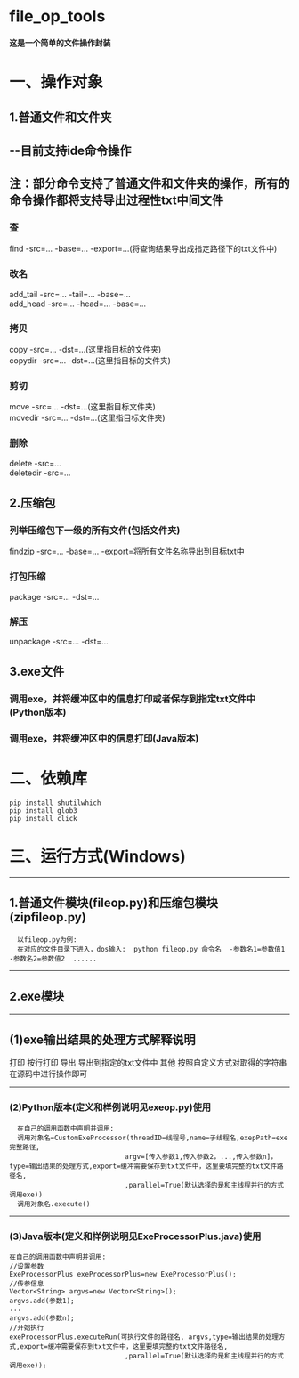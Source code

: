 # file_op_tools  
#### 这是一个简单的文件操作封装

# 一、操作对象  


## 1.普通文件和文件夹
## --目前支持ide命令操作  
## 注：部分命令支持了普通文件和文件夹的操作，所有的命令操作都将支持导出过程性txt中间文件
  ### 查
  find -src=... -base=... -export=...(将查询结果导出成指定路径下的txt文件中)
  ### 改名
  add_tail -src=... -tail=...  -base=...  
  add_head -src=... -head=...  -base=...
  ### 拷贝
  copy -src=... -dst=...(这里指目标的文件夹)  
  copydir -src=... -dst=...(这里指目标的文件夹)
  ###  剪切
  move -src=... -dst=...(这里指目标文件夹)  
  movedir -src=... -dst=...(这里指目标文件夹)
  ###  删除
  delete -src=...  
  deletedir -src=...  

## 2.压缩包

  ### 列举压缩包下一级的所有文件(包括文件夹)
  findzip -src=... -base=...  -export=将所有文件名称导出到目标txt中
  ### 打包压缩
  package -src=... -dst=...
  ### 解压
  unpackage -src=... -dst=...

## 3.exe文件
  
  ### 调用exe，并将缓冲区中的信息打印或者保存到指定txt文件中(Python版本)
  ### 调用exe，并将缓冲区中的信息打印(Java版本)
# 二、依赖库
    pip install shutilwhich
    pip install glob3
    pip install click


# 三、运行方式(Windows)
----------
   ## 1.普通文件模块(fileop.py)和压缩包模块(zipfileop.py)
      以fileop.py为例:
      在对应的文件目录下进入，dos输入:  python fileop.py 命令名  -参数名1=参数值1  -参数名2=参数值2  ......  
----------    
  ## 2.exe模块
  -------------
  ## (1)exe输出结果的处理方式解释说明
  打印  按行打印
  导出  导出到指定的txt文件中
  其他  按照自定义方式对取得的字符串在源码中进行操作即可
  
  ---------------------
  ### (2)Python版本(定义和样例说明见exeop.py)使用
      在自己的调用函数中声明并调用:
      调用对象名=CustomExeProcessor(threadID=线程号,name=子线程名,exepPath=exe完整路径,
                                 argv=[传入参数1,传入参数2，...,传入参数n]，type=输出结果的处理方式,export=缓冲需要保存到txt文件中，这里要填完整的txt文件路径名,
                                 ,parallel=True(默认选择的是和主线程并行的方式调用exe))  
      调用对象名.execute()  
----------------      
   ### (3)Java版本(定义和样例说明见ExeProcessorPlus.java)使用
    在自己的调用函数中声明并调用:
    //设置参数  
    ExeProcessorPlus exeProcessorPlus=new ExeProcessorPlus();  
    //传参信息  
    Vector<String> argvs=new Vector<String>();  
    argvs.add(参数1);    
    ...  
    argvs.add(参数n);  
    //开始执行  
    exeProcessorPlus.executeRun(可执行文件的路径名, argvs,type=输出结果的处理方式,export=缓冲需要保存到txt文件中，这里要填完整的txt文件路径名,
                                 ,parallel=True(默认选择的是和主线程并行的方式调用exe));  
